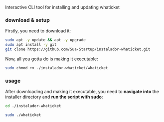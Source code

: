 Interactive CLI tool for installing and updating whaticket

### download & setup

Firstly, you need to download it:

```bash
sudo apt -y update && apt -y upgrade
sudo apt install -y git
git clone https://github.com/Sua-Startup/instalador-whaticket.git
```

Now, all you gotta do is making it executable:

```bash
sudo chmod +x ./instalador-whaticket/whaticket
```

### usage

After downloading and making it executable, you need to **navigate into** the installer directory and **run the script with sudo**:

```bash
cd ./instalador-whaticket
```

```bash
sudo ./whaticket
```
